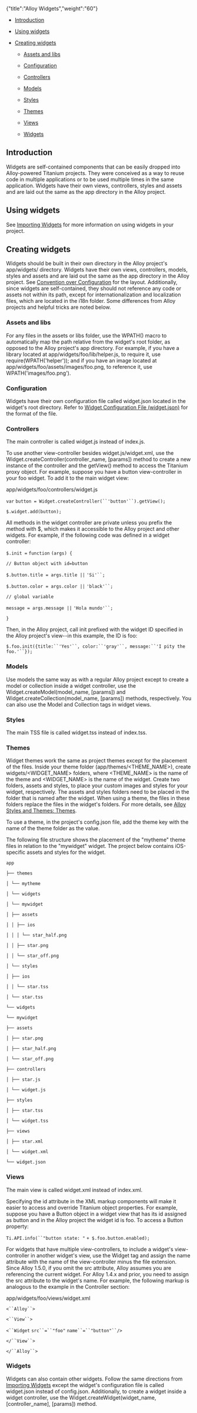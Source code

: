 {"title":"Alloy Widgets","weight":"60"} 

*   [Introduction](#Introduction)
    
*   [Using widgets](#Usingwidgets)
    
*   [Creating widgets](#Creatingwidgets)
    
    *   [Assets and libs](#Assetsandlibs)
        
    *   [Configuration](#Configuration)
        
    *   [Controllers](#Controllers)
        
    *   [Models](#Models)
        
    *   [Styles](#Styles)
        
    *   [Themes](#Themes)
        
    *   [Views](#Views)
        
    *   [Widgets](#Widgets)
        

## Introduction

Widgets are self-contained components that can be easily dropped into Alloy-powered Titanium projects. They were conceived as a way to reuse code in multiple applications or to be used multiple times in the same application. Widgets have their own views, controllers, styles and assets and are laid out the same as the app directory in the Alloy project.

## Using widgets

See [Importing Widgets](/docs/appc/Alloy_Framework/Alloy_Guide/Alloy_Views/Alloy_XML_Markup/#ImportingWidgets) for more information on using widgets in your project.

## Creating widgets

Widgets should be built in their own directory in the Alloy project's app/widgets/ directory. Widgets have their own views, controllers, models, styles and assets and are laid out the same as the app directory in the Alloy project. See [Convention over Configuration](/docs/appc/Alloy_Framework/Alloy_Guide/Alloy_Concepts/#ConventionoverConfiguration) for the layout. Additionally, since widgets are self-contained, they should not reference any code or assets not within its path, except for internationalization and localization files, which are located in the i18n folder. Some differences from Alloy projects and helpful tricks are noted below.

### Assets and libs

For any files in the assets or libs folder, use the WPATH() macro to automatically map the path relative from the widget's root folder, as opposed to the Alloy project's app directory. For example, if you have a library located at app/widgets/foo/lib/helper.js, to require it, use require(WPATH('helper')); and if you have an image located at app/widgets/foo/assets/images/foo.png, to reference it, use WPATH('images/foo.png').

### Configuration

Widgets have their own configuration file called widget.json located in the widget's root directory. Refer to [Widget Configuration File (widget.json)](/docs/appc/Alloy_Framework/Alloy_How-tos/Alloy_Reference_Guides/Widget_Configuration_File_(widget.json)/) for the format of the file.

### Controllers

The main controller is called widget.js instead of index.js.

To use another view-controller besides widget.js/widget.xml, use the Widget.createController(controller\_name, \[params\]) method to create a new instance of the controller and the getView() method to access the Titanium proxy object. For example, suppose you have a button view-controller in your foo widget. To add it to the main widget view:

app/widgets/foo/controllers/widget.js

`var` `button = Widget.createController(``'button'``).getView();`

`$.widget.add(button);`

All methods in the widget controller are private unless you prefix the method with $, which makes it accessible to the Alloy project and other widgets. For example, if the following code was defined in a widget controller:

`$.init =` `function` `(args) {`

`// Button object with id=button`

`$.button.title = args.title ||` `'Si'``;`

`$.button.color = args.color ||` `'black'``;`

`// global variable`

`message = args.message ||` `'Hola mundo'``;`

`}`

Then, in the Alloy project, call init prefixed with the widget ID specified in the Alloy project's view--in this example, the ID is foo:

`$.foo.init({title:``'Yes'``, color:``'gray'``, message:``'I pity the foo.'``});`

### Models

Use models the same way as with a regular Alloy project except to create a model or collection inside a widget controller, use the Widget.createModel(model\_name, \[params\]) and Widget.createCollection(model\_name, \[params\]) methods, respectively. You can also use the Model and Collection tags in widget views.

### Styles

The main TSS file is called widget.tss instead of index.tss.

### Themes

Widget themes work the same as project themes except for the placement of the files. Inside your theme folder (app/themes/<THEME\_NAME>), create widgets/<WIDGET\_NAME> folders, where <THEME\_NAME> is the name of the theme and <WIDGET\_NAME> is the name of the widget. Create two folders, assets and styles, to place your custom images and styles for your widget, respectively. The assets and styles folders need to be placed in the folder that is named after the widget. When using a theme, the files in these folders replace the files in the widget's folders. For more details, see [Alloy Styles and Themes: Themes](/docs/appc/Alloy_Framework/Alloy_Guide/Alloy_Views/Alloy_Styles_and_Themes/#Themes).

To use a theme, in the project's config.json file, add the theme key with the name of the theme folder as the value.

The following file structure shows the placement of the "mytheme" theme files in relation to the "mywidget" widget. The project below contains iOS-specific assets and styles for the widget.

`app`

`├── themes`

`│ └── mytheme`

`│ └── widgets`

`│ └── mywidget`

`│ ├── assets`

`│ │ ├── ios`

`│ │ │ └── star_half.png`

`│ │ ├── star.png`

`│ │ └── star_off.png`

`│ └── styles`

`│ ├── ios`

`│ │ └── star.tss`

`│ └── star.tss`

`└── widgets`

`└── mywidget`

`├── assets`

`│ ├── star.png`

`│ ├── star_half.png`

`│ └── star_off.png`

`├── controllers`

`│ ├── star.js`

`│ └── widget.js`

`├── styles`

`│ ├── star.tss`

`│ └── widget.tss`

`├── views`

`│ ├── star.xml`

`│ └── widget.xml`

`└── widget.json`

### Views

The main view is called widget.xml instead of index.xml.

Specifying the id attribute in the XML markup components will make it easier to access and override Titanium object properties. For example, suppose you have a Button object in a widget view that has its id assigned as button and in the Alloy project the widget id is foo. To access a Button property:

`Ti.API.info(``"button state: "` `+ $.foo.button.enabled);`

For widgets that have multiple view-controllers, to include a widget's view-controller in another widget's view, use the Widget tag and assign the name attribute with the name of the view-controller minus the file extension. Since Alloy 1.5.0, if you omit the src attribute, Alloy assumes you are referencing the current widget. For Alloy 1.4.x and prior, you need to assign the src attribute to the widget's name. For example, the following markup is analogous to the example in the Controller section:

app/widgets/foo/views/widget.xml

`<``Alloy``>`

`<``View``>`

`<``Widget`  `src``=``"foo"`  `name``=``"button"``/>`

`</``View``>`

`</``Alloy``>`

### Widgets

Widgets can also contain other widgets. Follow the same directions from [Importing Widgets](/docs/appc/Alloy_Framework/Alloy_Guide/Alloy_Views/Alloy_XML_Markup/#ImportingWidgets) except the widget's configuration file is called widget.json instead of config.json. Additionally, to create a widget inside a widget controller, use the Widget.createWidget(widget\_name, \[controller\_name\], \[params\]) method.